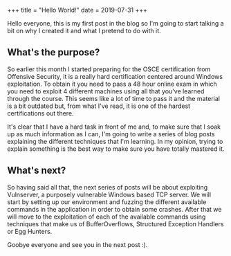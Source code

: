 +++
title = "Hello World!"
date = 2019-07-31
+++

Hello everyone, this is my first post in the blog so I'm going to start talking a bit on why I created it and what I pretend to do with it.<!--more-->

## What's the purpose?
So earlier this month I started preparing for the OSCE certification from Offensive Security, it is a really hard certification centered around Windows exploitation. To obtain it you need to pass a 48 hour online exam in which you need to exploit 4 different machines using all that you've learned through the course. This seems like a lot of time to pass it and the material is a bit outdated but, from what I've read, it is one of the hardest certifications out there.

It's clear that I have a hard task in front of me and, to make sure that I soak up as much information as I can, I'm going to write a series of blog posts explaining the different techniques that I'm learning. In my opinion, trying to explain something is the best way to make sure you have totally mastered it.

## What's next?
So having said all that, the next series of posts will be about exploiting Vulnserver, a purposely vulnerable Windows based TCP server. We will start by setting up our environment and fuzzing the different available commands in the application in order to obtain some crashes. After that we will move to the exploitation of each of the available commands using techniques that make us of BufferOverflows, Structured Exception Handlers or Egg Hunters.

Goobye everyone and see you in the next post :).